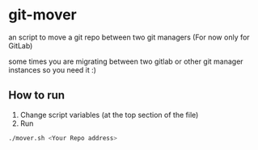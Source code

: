 # git-mover
an script to move a git repo between two git managers (For now only for GitLab)

some times you are migrating between two gitlab or other git manager instances so you need it :)

## How to run
1. Change script variables (at the top section of the file)
2. Run
```bash
./mover.sh <Your Repo address>
```
